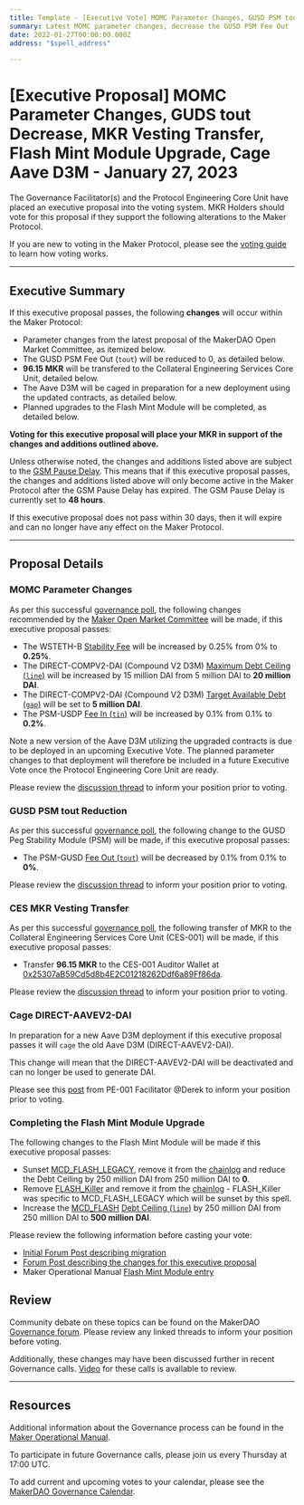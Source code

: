 ```yaml
---
title: Template - [Executive Vote] MOMC Parameter Changes, GUSD PSM tout Decrease, CES MKR Transfer, Flash Mint Module Upgrade, Cage Aave D3M - January 27, 2023
summary: Latest MOMC parameter changes, decrease the GUSD PSM Fee Out (tout), transfer MKR to CES, complete upgrades to the Flash Mint Module, cage the Aave D3M to prepare for a new deployment.
date: 2022-01-27T00:00:00.000Z
address: "$spell_address"

---
```

# [Executive Proposal] MOMC Parameter Changes, GUDS tout Decrease, MKR Vesting Transfer, Flash Mint Module Upgrade, Cage Aave D3M - January 27, 2023

The Governance Facilitator(s) and the Protocol Engineering Core Unit have placed an executive proposal into the voting system. MKR Holders should vote for this proposal if they support the following alterations to the Maker Protocol.

If you are new to voting in the Maker Protocol, please see the [voting guide](https://manual.makerdao.com/governance/voting-in-makerdao/on-chain-governance) to learn how voting works.

---

## Executive Summary

If this executive proposal passes, the following **changes** will occur within the Maker Protocol:
- Parameter changes from the latest proposal of the MakerDAO Open Market Committee, as itemized below.
- The GUSD PSM Fee Out (`tout`) will be reduced to 0, as detailed below.
- **96.15 MKR** will be transfered to the Collateral Engineering Services Core Unit, detailed below.
- The Aave D3M will be caged in preparation for a new deployment using the updated contracts, as detailed below.
- Planned upgrades to the Flash Mint Module will be completed, as detailed below.

**Voting for this executive proposal will place your MKR in support of the changes and additions outlined above.**

Unless otherwise noted, the changes and additions listed above are subject to the [GSM Pause Delay](https://manual.makerdao.com/parameter-index/core/param-gsm-pause-delay). This means that if this executive proposal passes, the changes and additions listed above will only become active in the Maker Protocol after the GSM Pause Delay has expired. The GSM Pause Delay is currently set to **48 hours**.

If this executive proposal does not pass within 30 days, then it will expire and can no longer have any effect on the Maker Protocol.

---

## Proposal Details

### MOMC Parameter Changes

As per this successful [governance poll](https://vote.makerdao.com/polling/QmYUi9Tk), the following changes recommended by the [Maker Open Market Committee](https://forum.makerdao.com/t/parameter-proposal-group-makerdao-open-market-committee/7355) will be made, if this executive proposal passes:

- The WSTETH-B [Stability Fee](https://manual.makerdao.com/parameter-index/vault-risk/param-stability-fee) will be increased by 0.25% from 0% to **0.25%**.
- The DIRECT-COMPV2-DAI (Compound V2 D3M) [Maximum Debt Ceiling (`line`)](https://manual.makerdao.com/module-index/module-dciam#maximum-debt-ceiling-line) will be increased by 15 million DAI from 5 million DAI to **20 million DAI**.
- The DIRECT-COMPV2-DAI (Compound V2 D3M) [Target Available Debt (`gap`)](https://manual.makerdao.com/module-index/module-dciam#target-available-debt-gap) will be set to **5 million DAI**.
- The PSM-USDP [Fee In (`tin`)](https://manual.makerdao.com/module-index/module-psm#fee-in-tin) will be increased by 0.1% from 0.1% to **0.2%**.

Note a new version of the Aave D3M utilizing the upgraded contracts is due to be deployed in an upcoming Executive Vote. The planned parameter changes to that deployment will therefore be included in a future Executive Vote once the Protocol Engineering Core Unit are ready.

Please review the [discussion thread](https://forum.makerdao.com/t/parameter-changes-proposal-ppg-omc-001-5-january-2023/19327) to inform your position prior to voting.

### GUSD PSM tout Reduction

As per this successful [governance poll](https://vote.makerdao.com/polling/QmRRceEo#vote-breakdown), the following change to the GUSD Peg Stability Module (PSM) will be made, if this executive proposal passes:

- The PSM-GUSD [Fee Out (`tout`)](https://manual.makerdao.com/module-index/module-psm#fee-out-tout) will be decreased by 0.1% from 0.1% to **0%**.

Please review the [discussion thread](https://forum.makerdao.com/t/request-to-poll-psm-gusd-a-parameters/19416) to inform your position prior to voting.

### CES MKR Vesting Transfer

As per this successful [governance poll](https://vote.makerdao.com/polling/QmbNVQ1E), the following transfer of MKR to the Collateral Engineering Services Core Unit (CES-001) will be made, if this executive proposal passes:

- Transfer **96.15 MKR** to the CES-001 Auditor Wallet at [0x25307aB59Cd5d8b4E2C01218262Ddf6a89Ff86da](https://etherscan.io/address/0x25307aB59Cd5d8b4E2C01218262Ddf6a89Ff86da).

Please review the [discussion thread](https://forum.makerdao.com/t/request-to-poll-one-time-mkr-distribution-to-correct-ces-001-incentive-program-shortfall/19326) to inform your position prior to voting.

### Cage DIRECT-AAVEV2-DAI

In preparation for a new Aave D3M deployment if this executive proposal passes it will `cage` the old Aave D3M (DIRECT-AAVEV2-DAI).

This change will mean that the DIRECT-AAVEV2-DAI will be deactivated and can no longer be used to generate DAI.

Please see this [post](https://forum.makerdao.com/t/housekeeping-tasks-for-next-executive/19472) from PE-001 Facilitator @Derek to inform your position prior to voting.

### Completing the Flash Mint Module Upgrade

The following changes to the Flash Mint Module will be made if this executive proposal passes:

- Sunset [MCD_FLASH_LEGACY](https://etherscan.io/address/0x1EB4CF3A948E7D72A198fe073cCb8C7a948cD853), remove it from the [chainlog](chainlog.makerdao.com) and reduce the Debt Ceiling by 250 million DAI from 250 million DAI to **0**.
- Remove [FLASH_Killer](https://etherscan.io/address/0x60744434d6339a6B27d73d9Eda62b6F66a0a04FA) and remove it from the [chainlog](chainlog.makerdao.com) - FLASH_Killer was specific to MCD_FLASH_LEGACY which will be sunset by this spell.
- Increase the [MCD_FLASH](https://etherscan.io/address/0x1EB4CF3A948E7D72A198fe073cCb8C7a948cD853) [Debt Ceiling (`line`)](https://manual.makerdao.com/module-index/module-flash-mint-module#debt-ceiling-line) by 250 million DAI from 250 million DAI to **500 million DAI**.

Please review the following information before casting your vote:

- [Initial Forum Post describing migration](https://forum.makerdao.com/t/wednesday-18th-may-executive-flash-mint-module-technical-enhancement/15176)
- [Forum Post describing the changes for this executive proposal](https://forum.makerdao.com/t/housekeeping-tasks-for-next-executive/19472)
- Maker Operational Manual [Flash Mint Module entry](https://manual.makerdao.com/module-index/module-flash-mint-module)

## Review

Community debate on these topics can be found on the MakerDAO [Governance forum](https://forum.makerdao.com/). Please review any linked threads to inform your position before voting.

Additionally, these changes may have been discussed further in recent Governance calls. [Video](https://www.youtube.com/playlist?list=PLLzkWCj8ywWNq5-90-Id6VPSsrk4OWVan) for these calls is available to review.

---

## Resources

Additional information about the Governance process can be found in the [Maker Operational Manual](https://manual.makerdao.com).

To participate in future Governance calls, please join us every Thursday at 17:00 UTC.

To add current and upcoming votes to your calendar, please see the [MakerDAO Governance Calendar](https://manual.makerdao.com/makerdao/calendars/governance-calendar).